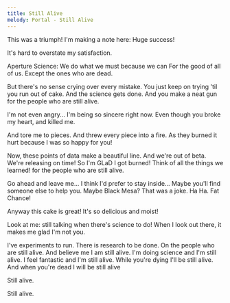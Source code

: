 ```yaml
---
title: Still Alive
melody: Portal - Still Alive
---
```

This was a triumph!
I'm making a note here:
Huge success!

It's hard to overstate
my satisfaction.

Aperture Science:
We do what we must
because we can
For the good of all of us.
Except the ones who are dead.

But there's no sense crying
over every mistake.
You just keep on trying
'til you run out of cake.
And the science gets done.
And you make a neat gun
for the people who are
still alive.

I'm not even angry...
I'm being so sincere right now.
Even though you broke my heart,
and killed me.

And tore me to pieces.
And threw every piece into a fire.
As they burned it hurt because
I was so happy for you!

Now, these points of data
make a beautiful line.
And we're out of beta.
We're releasing on time!
So I'm GLaD I got burned!
Think of all the things we learned!
for the people who are
still alive.

Go ahead and leave me...
I think I'd prefer to stay inside...
Maybe you'll find someone else
to help you.
Maybe Black Mesa?
That was a joke. Ha Ha. Fat Chance!

Anyway this cake is great!
It's so delicious and moist!

Look at me: still talking
when there's science to do!
When I look out there,
it makes me glad I'm not you.

I've experiments to run.
There is research to be done.
On the people who are
still alive.
And believe me I am
still alive.
I'm doing science and I'm
still alive.
I feel fantastic and I'm
still alive.
While you're dying I'll be
still alive.
And when you're dead I will be
still alive

Still alive.

Still alive. 
